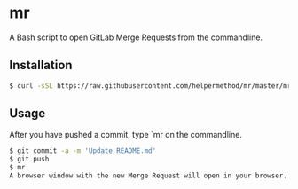 # mr
A Bash script to open GitLab Merge Requests from the commandline.

## Installation

```sh
$ curl -sSL https://raw.githubusercontent.com/helpermethod/mr/master/mr > /usr/local/bin/mr && chmod u+x !$
```

## Usage

After you have pushed a commit, type `mr on the commandline.

```sh
$ git commit -a -m 'Update README.md'
$ git push
$ mr
A browser window with the new Merge Request will open in your browser.
